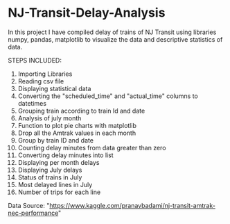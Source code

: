 # NJ-Transit-Delay-Analysis

In this project I have compiled delay of trains of NJ Transit using libraries numpy, pandas, matplotlib to visualize the data and descriptive statistics of data.

STEPS INCLUDED:

1. Importing Libraries</br>
2. Reading csv file</br> 
3. Displaying statistical data </br>
4. Converting the "scheduled_time" and "actual_time" columns to datetimes</br>
5. Grouping train according to train Id and date</br> 
6. Analysis of july month</br>
7. Function to plot pie charts with matplotlib  </br> 
8. Drop all the Amtrak values in each month </br>  
9. Group by train ID and date </br>
10. Counting delay minutes from data greater than zero </br>
11. Converting delay minutes into list </br>
12. Displaying per month delays </br>
13. Displaying July delays </br>
14. Status of trains in July </br>
15. Most delayed lines in July </br>
16. Number of trips for each line </br>

Data Source: "https://www.kaggle.com/pranavbadami/nj-transit-amtrak-nec-performance"

